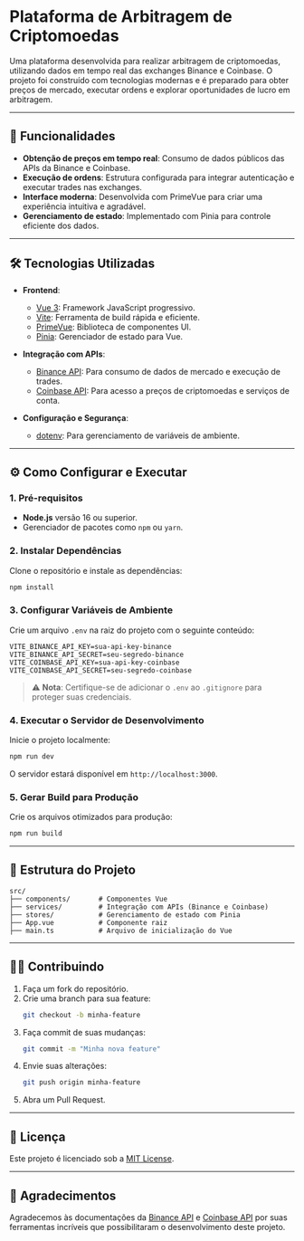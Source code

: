 
# Plataforma de Arbitragem de Criptomoedas

Uma plataforma desenvolvida para realizar arbitragem de criptomoedas, utilizando dados em tempo real das exchanges Binance e Coinbase. O projeto foi construído com tecnologias modernas e é preparado para obter preços de mercado, executar ordens e explorar oportunidades de lucro em arbitragem.

---

## 🚀 Funcionalidades
- **Obtenção de preços em tempo real**: Consumo de dados públicos das APIs da Binance e Coinbase.
- **Execução de ordens**: Estrutura configurada para integrar autenticação e executar trades nas exchanges.
- **Interface moderna**: Desenvolvida com PrimeVue para criar uma experiência intuitiva e agradável.
- **Gerenciamento de estado**: Implementado com Pinia para controle eficiente dos dados.

---

## 🛠️ Tecnologias Utilizadas
- **Frontend**:
  - [Vue 3](https://vuejs.org/): Framework JavaScript progressivo.
  - [Vite](https://vitejs.dev/): Ferramenta de build rápida e eficiente.
  - [PrimeVue](https://primevue.org/): Biblioteca de componentes UI.
  - [Pinia](https://pinia.vuejs.org/): Gerenciador de estado para Vue.

- **Integração com APIs**:
  - [Binance API](https://binance-docs.github.io/apidocs/): Para consumo de dados de mercado e execução de trades.
  - [Coinbase API](https://developers.coinbase.com/): Para acesso a preços de criptomoedas e serviços de conta.

- **Configuração e Segurança**:
  - [dotenv](https://www.npmjs.com/package/dotenv): Para gerenciamento de variáveis de ambiente.

---

## ⚙️ Como Configurar e Executar

### 1. Pré-requisitos
- **Node.js** versão 16 ou superior.
- Gerenciador de pacotes como `npm` ou `yarn`.

### 2. Instalar Dependências
Clone o repositório e instale as dependências:
```bash
npm install
```

### 3. Configurar Variáveis de Ambiente
Crie um arquivo `.env` na raiz do projeto com o seguinte conteúdo:
```env
VITE_BINANCE_API_KEY=sua-api-key-binance
VITE_BINANCE_API_SECRET=seu-segredo-binance
VITE_COINBASE_API_KEY=sua-api-key-coinbase
VITE_COINBASE_API_SECRET=seu-segredo-coinbase
```

> ⚠️ **Nota**: Certifique-se de adicionar o `.env` ao `.gitignore` para proteger suas credenciais.

### 4. Executar o Servidor de Desenvolvimento
Inicie o projeto localmente:
```bash
npm run dev
```
O servidor estará disponível em `http://localhost:3000`.

### 5. Gerar Build para Produção
Crie os arquivos otimizados para produção:
```bash
npm run build
```

---

## 📂 Estrutura do Projeto
```plaintext
src/
├── components/       # Componentes Vue
├── services/         # Integração com APIs (Binance e Coinbase)
├── stores/           # Gerenciamento de estado com Pinia
├── App.vue           # Componente raiz
├── main.ts           # Arquivo de inicialização do Vue
```

---

## 🧑‍💻 Contribuindo
1. Faça um fork do repositório.
2. Crie uma branch para sua feature:
   ```bash
   git checkout -b minha-feature
   ```
3. Faça commit de suas mudanças:
   ```bash
   git commit -m "Minha nova feature"
   ```
4. Envie suas alterações:
   ```bash
   git push origin minha-feature
   ```
5. Abra um Pull Request.

---

## 📜 Licença
Este projeto é licenciado sob a [MIT License](LICENSE).

---

## 🌟 Agradecimentos
Agradecemos às documentações da [Binance API](https://binance-docs.github.io/apidocs/) e [Coinbase API](https://developers.coinbase.com/) por suas ferramentas incríveis que possibilitaram o desenvolvimento deste projeto.
